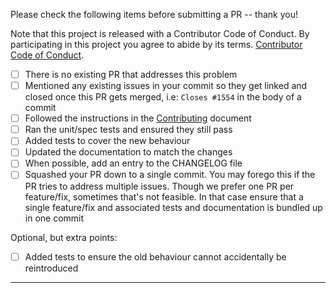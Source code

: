 Please check the following items before submitting a PR -- thank you!

Note that this project is released with a Contributor Code of Conduct.
By participating in this project you agree to abide by its terms.
[Contributor Code of Conduct](https://voxpupuli.org/coc/).

- [ ] There is no existing PR that addresses this problem
- [ ] Mentioned any existing issues in your commit so they get linked and
  closed once this PR gets merged, i.e: `Closes #1554` in the body of a commit
- [ ] Followed the instructions in the [Contributing](CONTRIBUTING.md) document
- [ ] Ran the unit/spec tests and ensured they still pass
- [ ] Added tests to cover the new behaviour
- [ ] Updated the documentation to match the changes
- [ ] When possible, add an entry to the CHANGELOG file
- [ ] Squashed your PR down to a single commit. You may forego this if the PR
  tries to address multiple issues. Though we prefer one PR per feature/fix,
  sometimes that's not feasible. In that case ensure that a single feature/fix
  and associated tests and documentation is bundled up in one commit

Optional, but extra points:

- [ ] Added tests to ensure the old behaviour cannot accidentally be
  reintroduced

- - -

<!--
Please provide further information about your PR.
It should contain all the necessary information for the maintainers to be
able to understand the issue at hand and the code behind fixing it.

PROVIDE THIS INFORMATION OUTSIDE OF THIS COMMENT BLOCK OR DELETE THIS BLOCK
-->
